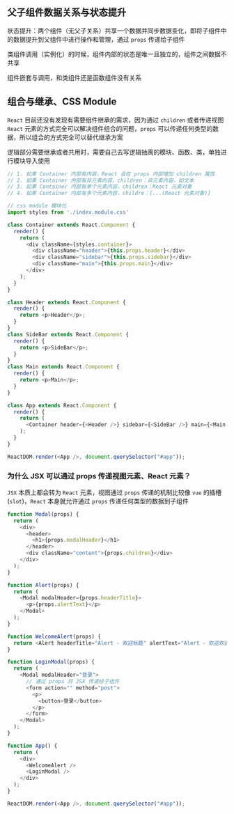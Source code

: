 ## 父子组件数据关系与状态提升
状态提升：两个组件（无父子关系）共享一个数据并同步数据变化，即将子组件中的数据提升到父组件中进行操作和管理，通过 `props` 传递给子组件

类组件调用（实例化）的时候，组件内部的状态是唯一且独立的，组件之间数据不共享

组件嵌套与调用，和类组件还是函数组件没有关系


## 组合与继承、CSS Module
`React` 目前还没有发现有需要组件继承的需求，因为通过 `children` 或者传递视图 `React` 元素的方式完全可以解决组件组合的问题，`props` 可以传递任何类型的数据，所以组合的方式完全可以替代继承方案

逻辑部分需要继承或者共用时，需要自己去写逻辑抽离的模块、函数、类，单独进行模块导入使用
```js
// 1. 如果 Container 内部有内容，React 会在 props 内部增加 children 属性
// 2. 如果 Container 内部有非元素内容，children：非元素内容，如文本
// 3. 如果 Container 内部有单个元素内容，children：React 元素对象
// 4. 如果 Container 内部有多个元素内容，childre：[...(React 元素对象)]

// css module 模块化
import styles from './index.module.css'

class Container extends React.Component {
  render() {
    return (
      <div className={styles.container}>
        <div className="header">{this.props.header}</div>
        <div className="sidebar">{this.props.sidebar}</div>
        <div className="main">{this.props.main}</div>
      </div>
    );
  }
}

class Header extends React.Component {
  render() {
    return <p>Header</p>;
  }
}
class SideBar extends React.Component {
  render() {
    return <p>SideBar</p>;
  }
}
class Main extends React.Component {
  render() {
    return <p>Main</p>;
  }
}

class App extends React.Component {
  render() {
    return (
      <Container header={<Header />} sidebar={<SideBar />} main={<Main />} />
    );
  }
}

ReactDOM.render(<App />, document.querySelector("#app"));
```

### 为什么 JSX 可以通过 props 传递视图元素、React 元素？
`JSX` 本质上都会转为 `React` 元素，视图通过 `props` 传递的机制比较像 `vue` 的插槽(`slot`)，`React` 本身就允许通过 `props` 传递任何类型的数据到子组件

```js
function Modal(props) {
  return (
    <div>
      <header>
        <h1>{props.modalHeader}</h1>
      </header>
      <div className="content">{props.children}</div>
    </div>
  );
}

function Alert(props) {
  return (
    <Modal modalHeader={props.headerTitle}>
      <p>{props.alertText}</p>
    </Modal>
  );
}

function WelcomeAlert(props) {
  return <Alert headerTitle="Alert - 欢迎标题" alertText="Alert - 欢迎欢迎"></Alert>;
}

function LoginModal(props) {
  return (
    <Modal modalHeader="登录">
      // 通过 props 将 JSX 传递给子组件
      <form action="" method="post">
        <p>
          <button>登录</button>
        </p>
      </form>
    </Modal>
  );
}

function App() {
  return (
    <div>
      <WelcomeAlert />
      <LoginModal />
    </div>
  );
}

ReactDOM.render(<App />, document.querySelector("#app"));
```